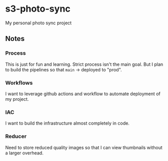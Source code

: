 # s3-photo-sync

My personal photo sync project

## Notes

### Process

This is just for fun and learning. Strict process isn't the main goal. But I plan to build the pipelines so that `main` -> deployed to "prod".

### Workflows

I want to leverage github actions and workflow to automate deployment of my project.

### IAC

I want to build the infrastructure almost completely in code.

### Reducer

Need to store reduced quality images so that I can view thumbnails without a larger overhead.
